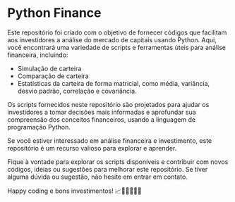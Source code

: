 # Python Finance

Este repositório foi criado com o objetivo de fornecer códigos que facilitam aos investidores a análise do mercado de capitais usando Python. Aqui, você encontrará uma variedade de scripts e ferramentas úteis para análise financeira, incluindo:

* Simulação de carteira
* Comparação de carteira
* Estatísticas da carteira de forma matricial, como média, variância, desvio padrão, correlação e covariância.

Os scripts fornecidos neste repositório são projetados para ajudar os investidores a tomar decisões mais informadas e aprofundar sua compreensão dos conceitos financeiros, usando a linguagem de programação Python.

Se você estiver interessado em análise financeira e investimento, este repositório é um recurso valioso para explorar e aprender.

Fique à vontade para explorar os scripts disponíveis e contribuir com novos códigos, ideias ou sugestões para melhorar este repositório. Se tiver alguma dúvida ou sugestão, não hesite em entrar em contato.

Happy coding e bons investimentos! 📈💼👩‍💻👨‍💻

